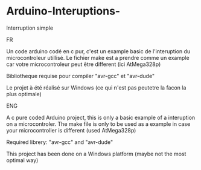 # Arduino-Interuptions-
Interruption simple 

FR

Un code arduino codé en c pur, c'est un example basic de l'interuption du microcontroleur utillisé.
Le fichier make est a prendre comme un example car votre microcontroleur peut être different (ici AtMega328p)

Bibliotheque requise pour compiler "avr-gcc" et "avr-dude"

Le projet à été réalisé sur Windows (ce qui n'est pas peutetre la facon la plus optimale)

ENG

A c pure coded Arduino project, this is only a basic example of a interuption on a microcontroler.
The make file is only to be used as a example in case your microcontroller is different (used AtMega328p)

Required librery: "avr-gcc" and "avr-dude"

This project has been done on a Windows platform (maybe not the most optimal way)
